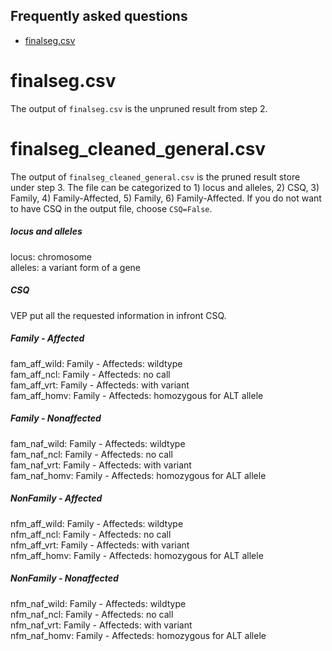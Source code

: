 ## Frequently asked questions

- [finalseg.csv](#what-is-finalseg.csv)

# finalseg.csv
The output of `finalseg.csv` is the unpruned result from step 2.

# finalseg_cleaned_general.csv
The output of `finalseg_cleaned_general.csv` is the pruned result store under step 3. The file can be categorized to  1) locus and alleles, 2) CSQ, 3) Family, 4) Family-Affected, 5) Family, 6) Family-Affected. If you do not want to have CSQ in the output file, choose `CSQ=False`. 

##### locus and alleles
locus: chromosome <br/>
alleles:  a variant form of a gene
##### CSQ
VEP put all the requested information in infront CSQ.  
##### Family - Affected
fam_aff_wild: Family - Affecteds: wildtype <br/>
fam_aff_ncl: Family - Affecteds: no call<br/>
fam_aff_vrt: Family - Affecteds: with variant<br/>
fam_aff_homv: Family - Affecteds: homozygous for ALT allele<br/>
##### Family - Nonaffected   
fam_naf_wild: Family - Affecteds: wildtype <br/>
fam_naf_ncl: Family - Affecteds: no call<br/>
fam_naf_vrt: Family - Affecteds: with variant<br/>
fam_naf_homv: Family - Affecteds: homozygous for ALT allele<br/>
##### NonFamily - Affected
nfm_aff_wild: Family - Affecteds: wildtype <br/>
nfm_aff_ncl: Family - Affecteds: no call<br/>
nfm_aff_vrt: Family - Affecteds: with variant<br/>
nfm_aff_homv: Family - Affecteds: homozygous for ALT allele<br/>
##### NonFamily - Nonaffected   
nfm_naf_wild: Family - Affecteds: wildtype <br/>
nfm_naf_ncl: Family - Affecteds: no call<br/>
nfm_naf_vrt: Family - Affecteds: with variant<br/>
nfm_naf_homv: Family - Affecteds: homozygous for ALT allele<br/>
